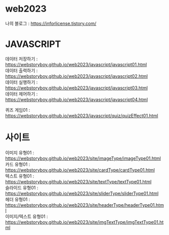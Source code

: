 # web2023

나의 블로그 : https://inforlicense.tistory.com/


# JAVASCRIPT
데이터 저장하기 : https://webstoryboy.github.io/web2023/javascript/javascript01.html   
데이터 출력하기 : https://webstoryboy.github.io/web2023/javascript/javascript02.html   
데이터 실행하기 : https://webstoryboy.github.io/web2023/javascript/javascript03.html   
데이터 제어하기 : https://webstoryboy.github.io/web2023/javascript/javascript04.html   

퀴즈 게임01 : https://webstoryboy.github.io/web2023/javascript/quiz/quizEffect01.html   


# 사이트 
이미지 유형01 : https://webstoryboy.github.io/web2023/site/imageType/imageType01.html           
카드 유형01 : https://webstoryboy.github.io/web2023/site/cardType/cardType01.html       
텍스트 유형01 : https://webstoryboy.github.io/web2023/site/textType/textType01.html        
슬라이드 유형01 : https://webstoryboy.github.io/web2023/site/sliderType/sliderType01.html   
헤더 유형01 : https://webstoryboy.github.io/web2023/site/headerType/headerType01.html   
이미지/텍스트 유형01 : https://webstoryboy.github.io/web2023/site/imgTextType/imgTextType01.html  


